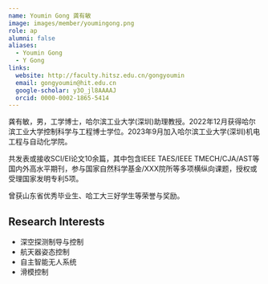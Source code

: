 ```yaml
---
name: Youmin Gong 龚有敏
image: images/member/youmingong.png
role: ap
alumni: false
aliases:
  - Youmin Gong
  - Y Gong
links:
  website: http://faculty.hitsz.edu.cn/gongyoumin
  email: gongyoumin@hit.edu.cn
  google-scholar: y3O_jl8AAAAJ
  orcid: 0000-0002-1865-5414
---
```


龚有敏，男，工学博士，哈尔滨工业大学(深圳)助理教授。2022年12月获得哈尔滨工业大学控制科学与工程博士学位。2023年9月加入哈尔滨工业大学(深圳)机电工程与自动化学院。

共发表或接收SCI/EI论文10余篇，其中包含IEEE TAES/IEEE TMECH/CJA/AST等国内外高水平期刊，参与国家自然科学基金/XXX院所等多项横纵向课题，授权或受理国家发明专利5项。

曾获山东省优秀毕业生、哈工大三好学生等荣誉与奖励。


## Research Interests

- 深空探测制导与控制
- 航天器姿态控制
- 自主智能无人系统
- 滑模控制
